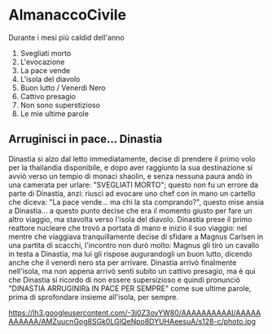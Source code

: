 # AlmanaccoCivile

Durante i mesi più caldid dell'anno

1. Svegliati morto
2. L'evocazione
3. La pace vende
4. L'isola del diavolo
5. Buon lutto / Venerdì Nero
6. Cattivo presagio
7. Non sono superstizioso
8. Le mie ultime parole

## Arruginisci in pace... Dinastia

Dinastia si alzo dal letto immediatamente, decise di prendere il primo volo per la thailandia disponibile, e dopo aver raggiunto la sua destinazione si avviò verso un tempio di monaci shaolin, e senza nessuna paura andò in una camerata per urlare: "SVEGLIATI MORTO"; questo non fu un errore da parte di Dinastia, anzi: riuscì ad evocare uno chef con in mano un cartello che diceva: "La pace vende... ma chi la sta comprando?", questo mise ansia a Dinastia... a questo punto decise che era il momento giusto per fare un altro viaggio, ma stavolta verso l'isola del diavolo.
Dinastia prese il primo reattore nucleare che trovò a portata di mano e inizio il suo viaggio: nel mentre che viaggiava tranquillamente decise di sfidare a Magnus Carlsen in una partita di scacchi, l'incontro non durò molto: Magnus gli tirò un cavallo in testa a Dinastia, ma lui gli rispose augurandogli un buon lutto, dicendo anche che il venerdì nero sta per arrivare. 
Dinastia arrivò finalmente nell'isola, ma non appena arrivò sentì subito un cattivo presagio, ma è qui che Dinastia si ricordo di non essere supersizioso e quindi pronunciò "DINASTIA ARRUGINIRà IN PACE PER SEMPRE" come sue ultime parole, prima di sprofondare insieme all'isola, per sempre.

https://lh3.googleusercontent.com/-3j0Z3oyYW80/AAAAAAAAAAI/AAAAAAAAAAA/AMZuucnGog8SGk0LGlQeNpo8DYUHAeesuA/s128-c/photo.jpg
